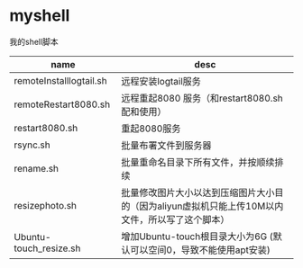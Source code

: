 # myshell
我的shell脚本

| name                    | desc                                                                                            |
|-------------------------|-------------------------------------------------------------------------------------------------|
| remoteInstalllogtail.sh | 远程安装logtail服务                                                                             |
| remoteRestart8080.sh    | 远程重起8080 服务（和restart8080.sh配和使用）                                                   |
| restart8080.sh          | 重起8080服务                                                                                    |
| rsync.sh                | 批量布署文件到服务器                                                                            |
| rename.sh               | 批量重命名目录下所有文件，并按顺续排续                                                          |
| resizephoto.sh          | 批量修改图片大小以达到压缩图片大小目的（因为aliyun虚拟机只能上传10M以内文件，所以写了这个脚本） |
| Ubuntu-touch_resize.sh  | 增加Ubuntu-touch根目录大小为6G (默认可以空间0，导致不能使用apt安装) |
